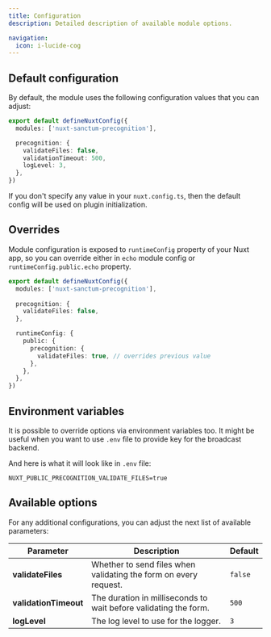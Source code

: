 ```yaml
---
title: Configuration
description: Detailed description of available module options.

navigation:
  icon: i-lucide-cog
---
```


## Default configuration

By default, the module uses the following configuration values that you can adjust:

```typescript [nuxt.config.ts]
export default defineNuxtConfig({
  modules: ['nuxt-sanctum-precognition'],

  precognition: {
    validateFiles: false,
    validationTimeout: 500,
    logLevel: 3,
  },
})
```

If you don't specify any value in your `nuxt.config.ts`, then the default config will be used on plugin initialization.

## Overrides

Module configuration is exposed to `runtimeConfig` property of your Nuxt app, 
so you can override either in `echo` module config or `runtimeConfig.public.echo` property.

```typescript [nuxt.config.ts]
export default defineNuxtConfig({
  modules: ['nuxt-sanctum-precognition'],
  
  precognition: {
    validateFiles: false,
  },

  runtimeConfig: {
    public: {
      precognition: {
        validateFiles: true, // overrides previous value
      },
    },
  },
})
```

## Environment variables

It is possible to override options via environment variables too. 
It might be useful when you want to use `.env` file to provide key for the broadcast backend.

And here is what it will look like in `.env` file:

```env [.env]
NUXT_PUBLIC_PRECOGNITION_VALIDATE_FILES=true
```

## Available options

For any additional configurations, you can adjust the next list of available parameters:

| Parameter | Description | Default |
| --------- | ----------- | ------- |
| **validateFiles** | Whether to send files when validating the form on every request. | `false` |
| **validationTimeout** | The duration in milliseconds to wait before validating the form. | `500` |
| **logLevel** | The log level to use for the logger. | `3` |

